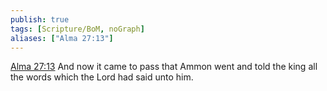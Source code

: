 ```yaml
---
publish: true
tags: [Scripture/BoM, noGraph]
aliases: ["Alma 27:13"]
---
```

[Alma 27:13](https://churchofjesuschrist.org/study/scriptures/bofm/alma/27?lang=eng&id=p13#p13) And now it came to pass that Ammon went and told the king all the words which the Lord had said unto him.
